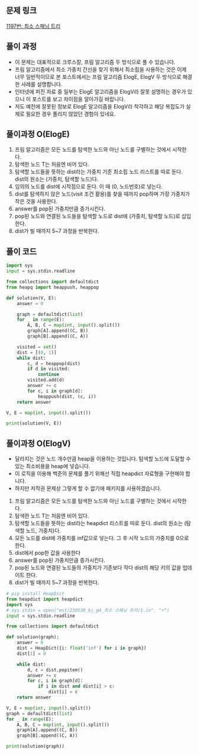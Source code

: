 ## 문제 링크

[1197번: 최소 스패닝 트리](https://www.acmicpc.net/problem/1197)

## 풀이 과정

- 이 문제는 대표적으로 크루스칼, 프림 알고리즘 두 방식으로 풀 수 있습니다.
- 프림 알고리즘에서 최소 가중치 간선을 찾기 위해서 최소힙을 사용하는 것은 이제 너무 일반적이므로 본 포스트에서는 프림 알고리즘 ElogE, ElogV 두 방식으로 해결한 사례를 설명합니다.
- 인터넷에 퍼진 자료 중 일부는 ElogE 알고리즘을 ElogV라 잘못 설명하는 경우가 있으니 이 포스트를 보고 차이점을 알아가길 바랍니다.
- 저도 예전에 잘못된 정보로 ElogE 알고리즘을 ElogV라 착각하고 해당 복잡도가 실제로 필요한 경우 풀리지 않았던 경험이 있네요.

## 풀이과정 O(ElogE)

1. 프림 알고리즘은 모든 노드를 탐색한 노드와 아닌 노드를 구별하는 것에서 시작한다.
2. 탐색한 노드 T는 처음엔 비어 있다.
3. 탐색할 노드들을 뜻하는 dist라는 가중치 기준 최소힙 노드 리스트를 따로 둔다. dist의 원소는 (가중치, 탐색할 노드)다.
4. 임의의 노드를 dist에 시작점으로 둔다. 이 때 (0, 노드번호)로 넣는다.
5. dist를 탐색하지 않은 노드(visit 조건 활용)를 찾을 때까지 pop하며 가장 가중치가 작은 것을 사용한다.
6. answer를 pop된 가중치만큼 증가시킨다.
7. pop된 노드와 연결된 노드들을 탐색할 노드로 dist에 (가중치, 탐색할 노드)로 삽입한다.
8. dist가 빌 때까지 5~7 과정을 반복한다.

## 풀이 코드

```python
import sys
input = sys.stdin.readline

from collections import defaultdict
from heapq import heappush, heappop

def solution(V, E):
    answer = 0

    graph = defaultdict(list)
    for _ in range(E):
        A, B, C = map(int, input().split())
        graph[A].append((C, B))
        graph[B].append((C, A))

    visited = set()
    dist = [(0, 1)]
    while dist:
        c, d = heappop(dist)
        if d in visited:
            continue
        visited.add(d)
        answer += c
        for c, i in graph[d]:
            heappush(dist, (c, i))
    return answer

V, E = map(int, input().split())

print(solution(V, E))
```

## 풀이과정 O(ElogV)

- 달라지는 것은 노드 개수만큼 heap을 이용하는 것입니다. 탐색할 노드에 도달할 수 있는 최소비용을 heap에 넣습니다.
- 이 로직을 이용해 백준의 문제를 풀기 위해선 직접 heapdict 자료형을 구현해야 합니다.
- 하지만 저작권 문제상 그렇게 할 수 없기에 패키지를 사용하겠습니다.

1. 프림 알고리즘은 모든 노드를 탐색한 노드와 아닌 노드를 구별하는 것에서 시작한다.
2. 탐색한 노드 T는 처음엔 비어 있다.
3. 탐색할 노드들을 뜻하는 dist라는 heapdict 리스트를 따로 둔다. dist의 원소는 (탐색할 노드, 가중치)다.
4. 모든 노드를 dist에 가중치를 inf값으로 넣는다. 그 후 시작 노드의 가중치를 0으로 한다.
5. dist에서 pop한 값을 사용한다
6. answer를 pop된 가중치만큼 증가시킨다.
7. pop된 노드와 연결된 노드들의 가중치가 기존보다 작다 dist의 해당 키의 값을 업데이트 한다.
8. dist가 빌 때까지 5~7 과정을 반복한다.

```python
# pip install HeapDict
from heapdict import heapdict
import sys
# sys.stdin = open("mst/230530_bj_g4_최소 스패닝 트리/1.in", "r")
input = sys.stdin.readline

from collections import defaultdict

def solution(graph):
    answer = 0
    dist = HeapDict({i: float('inf') for i in graph})
    dist[1] = 0

    while dist:
        d, c = dist.popitem()
        answer += c
        for c, i in graph[d]:
            if i in dist and dist[i] > c:
                dist[i] = c
    return answer

V, E = map(int, input().split())
graph = defaultdict(list)
for _ in range(E):
    A, B, C = map(int, input().split())
    graph[A].append((C, B))
    graph[B].append((C, A))

print(solution(graph))
```
